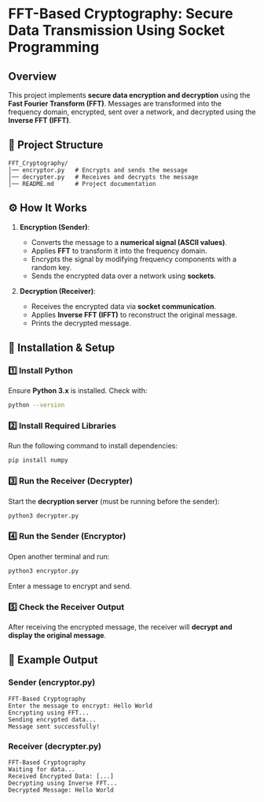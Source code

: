 # **FFT-Based Cryptography: Secure Data Transmission Using Socket Programming**

## Overview
This project implements **secure data encryption and decryption** using the **Fast Fourier Transform (FFT)**. Messages are transformed into the frequency domain, encrypted, sent over a network, and decrypted using the **Inverse FFT (IFFT)**.

## **📂 Project Structure**
```
FFT_Cryptography/
│── encryptor.py   # Encrypts and sends the message
│── decrypter.py   # Receives and decrypts the message
│── README.md      # Project documentation
```

## **⚙️ How It Works**
1. **Encryption (Sender)**:
   - Converts the message to a **numerical signal (ASCII values)**.
   - Applies **FFT** to transform it into the frequency domain.
   - Encrypts the signal by modifying frequency components with a random key.
   - Sends the encrypted data over a network using **sockets**.

2. **Decryption (Receiver)**:
   - Receives the encrypted data via **socket communication**.
   - Applies **Inverse FFT (IFFT)** to reconstruct the original message.
   - Prints the decrypted message.

## **🚀 Installation & Setup**
### **1️⃣ Install Python**
Ensure **Python 3.x** is installed. Check with:
```bash
python --version
```

### **2️⃣ Install Required Libraries**
Run the following command to install dependencies:
```bash
pip install numpy
```

### **3️⃣ Run the Receiver (Decrypter)**
Start the **decryption server** (must be running before the sender):
```bash
python3 decrypter.py
```

### **4️⃣ Run the Sender (Encryptor)**
Open another terminal and run:
```bash
python3 encryptor.py
```
Enter a message to encrypt and send.

### **5️⃣ Check the Receiver Output**
After receiving the encrypted message, the receiver will **decrypt and display the original message**.

## **📌 Example Output**
### **Sender (encryptor.py)**
```
FFT-Based Cryptography
Enter the message to encrypt: Hello World
Encrypting using FFT...
Sending encrypted data...
Message sent successfully!
```

### **Receiver (decrypter.py)**
```
FFT-Based Cryptography
Waiting for data...
Received Encrypted Data: [...]
Decrypting using Inverse FFT...
Decrypted Message: Hello World
```

